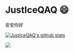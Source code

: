 # JustIceQAQ 😄

安安你好


[![JustIceQAQ's github stats](https://github-readme-stats.vercel.app/api?username=JustIceQAQ&theme=dracula)](https://github.com/anuraghazra/github-readme-stats)

<!--
**JustIceQAQ/JustIceQAQ** is a ✨ _special_ ✨ repository because its `README.md` (this file) appears on your GitHub profile.

Here are some ideas to get you started:

- 🔭 I’m currently working on ...
- 🌱 I’m currently learning ...
- 👯 I’m looking to collaborate on ...
- 🤔 I’m looking for help with ...
- 💬 Ask me about ...
- 📫 How to reach me: ...
- 😄 Pronouns: ...
- ⚡ Fun fact: ...
-->
<img src="https://visitor-badge.glitch.me/badge?page_id=JusticeQAQ" />
